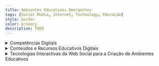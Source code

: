 ```yaml
---
title: Ambientes Educativos Emergentes
tags: [Social Media, Internet, Technology, Educação]
style: border
color: primary
description: TODO
---
```




<details>

<summary> Competências Digitais </summary>

</details>

<details>

<summary> Conteúdos e Recursos Educativos Digitais </summary>

</details>


<details>

<summary> Tecnologias Interactivas da Web Social para a Criação de Ambientes Educativos </summary>

</details>

